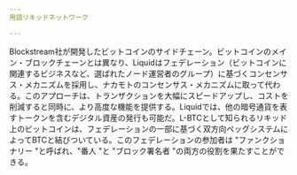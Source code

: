 ```yaml
---
用語リキッドネットワーク

---
```

Blockstream社が開発したビットコインのサイドチェーン。ビットコインのメイン・ブロックチェーンとは異なり、Liquidはフェデレーション（ビットコインに関連するビジネスなど、選ばれたノード運営者のグループ）に基づくコンセンサス・メカニズムを採用し、ナカモトのコンセンサス・メカニズムに取って代わる。このアプローチは、トランザクションを大幅にスピードアップし、コストを削減すると同時に、より高度な機能を提供する。Liquidでは、他の暗号通貨を表すトークンを含むデジタル資産の発行も可能だ。L-BTCとして知られるリキッド上のビットコインは、フェデレーションの一部に基づく双方向ペッグシステムによってBTCと結びついている。このフェデレーションの参加者は "ファンクショナリー "と呼ばれ、"番人 "と "ブロック署名者 "の両方の役割を果たすことができる。